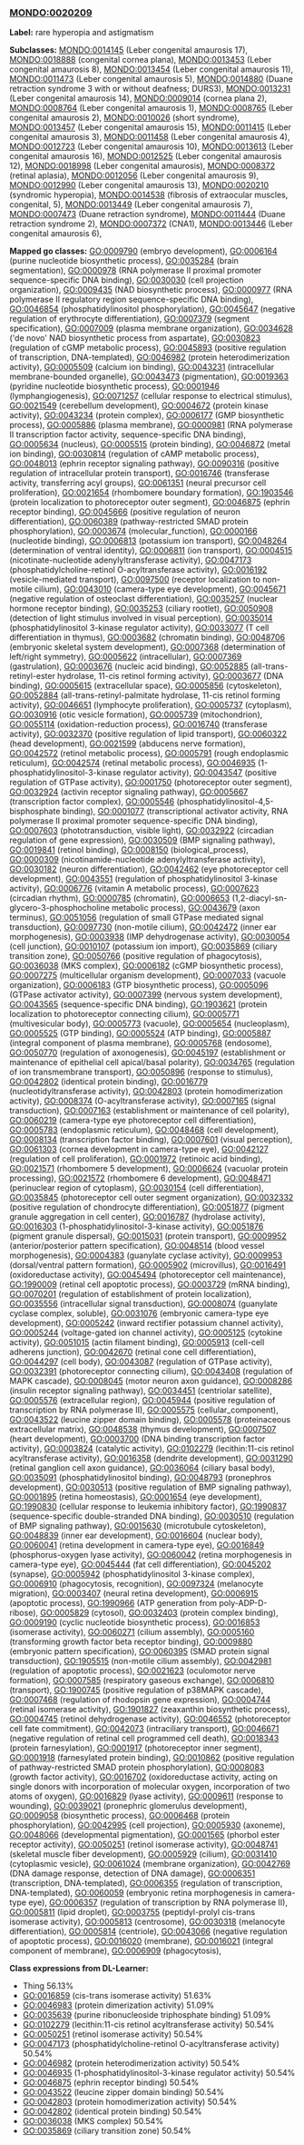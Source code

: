 
### [MONDO:0020209](http://purl.obolibrary.org/obo/MONDO_0020209)
**Label:** rare hyperopia and astigmatism

**Subclasses:** [MONDO:0014145](http://purl.obolibrary.org/obo/MONDO_0014145) (Leber congenital amaurosis 17), [MONDO:0018888](http://purl.obolibrary.org/obo/MONDO_0018888) (congenital cornea plana), [MONDO:0013453](http://purl.obolibrary.org/obo/MONDO_0013453) (Leber congenital amaurosis 8), [MONDO:0013454](http://purl.obolibrary.org/obo/MONDO_0013454) (Leber congenital amaurosis 11), [MONDO:0011473](http://purl.obolibrary.org/obo/MONDO_0011473) (Leber congenital amaurosis 5), [MONDO:0014880](http://purl.obolibrary.org/obo/MONDO_0014880) (Duane retraction syndrome 3 with or without deafness; DURS3), [MONDO:0013231](http://purl.obolibrary.org/obo/MONDO_0013231) (Leber congenital amaurosis 14), [MONDO:0009014](http://purl.obolibrary.org/obo/MONDO_0009014) (cornea plana 2), [MONDO:0008764](http://purl.obolibrary.org/obo/MONDO_0008764) (Leber congenital amaurosis 1), [MONDO:0008765](http://purl.obolibrary.org/obo/MONDO_0008765) (Leber congenital amaurosis 2), [MONDO:0010026](http://purl.obolibrary.org/obo/MONDO_0010026) (short syndrome), [MONDO:0013457](http://purl.obolibrary.org/obo/MONDO_0013457) (Leber congenital amaurosis 15), [MONDO:0011415](http://purl.obolibrary.org/obo/MONDO_0011415) (Leber congenital amaurosis 3), [MONDO:0011458](http://purl.obolibrary.org/obo/MONDO_0011458) (Leber congenital amaurosis 4), [MONDO:0012723](http://purl.obolibrary.org/obo/MONDO_0012723) (Leber congenital amaurosis 10), [MONDO:0013613](http://purl.obolibrary.org/obo/MONDO_0013613) (Leber congenital amaurosis 16), [MONDO:0012525](http://purl.obolibrary.org/obo/MONDO_0012525) (Leber congenital amaurosis 12), [MONDO:0018998](http://purl.obolibrary.org/obo/MONDO_0018998) (Leber congenital amaurosis), [MONDO:0008372](http://purl.obolibrary.org/obo/MONDO_0008372) (retinal aplasia), [MONDO:0012056](http://purl.obolibrary.org/obo/MONDO_0012056) (Leber congenital amaurosis 9), [MONDO:0012990](http://purl.obolibrary.org/obo/MONDO_0012990) (Leber congenital amaurosis 13), [MONDO:0020210](http://purl.obolibrary.org/obo/MONDO_0020210) (syndromic hyperopia), [MONDO:0014538](http://purl.obolibrary.org/obo/MONDO_0014538) (fibrosis of extraocular muscles, congenital, 5), [MONDO:0013449](http://purl.obolibrary.org/obo/MONDO_0013449) (Leber congenital amaurosis 7), [MONDO:0007473](http://purl.obolibrary.org/obo/MONDO_0007473) (Duane retraction syndrome), [MONDO:0011444](http://purl.obolibrary.org/obo/MONDO_0011444) (Duane retraction syndrome 2), [MONDO:0007372](http://purl.obolibrary.org/obo/MONDO_0007372) (CNA1), [MONDO:0013446](http://purl.obolibrary.org/obo/MONDO_0013446) (Leber congenital amaurosis 6), 

**Mapped go classes:** [GO:0009790](http://purl.obolibrary.org/obo/GO_0009790) (embryo development), [GO:0006164](http://purl.obolibrary.org/obo/GO_0006164) (purine nucleotide biosynthetic process), [GO:0035284](http://purl.obolibrary.org/obo/GO_0035284) (brain segmentation), [GO:0000978](http://purl.obolibrary.org/obo/GO_0000978) (RNA polymerase II proximal promoter sequence-specific DNA binding), [GO:0030030](http://purl.obolibrary.org/obo/GO_0030030) (cell projection organization), [GO:0009435](http://purl.obolibrary.org/obo/GO_0009435) (NAD biosynthetic process), [GO:0000977](http://purl.obolibrary.org/obo/GO_0000977) (RNA polymerase II regulatory region sequence-specific DNA binding), [GO:0046854](http://purl.obolibrary.org/obo/GO_0046854) (phosphatidylinositol phosphorylation), [GO:0045647](http://purl.obolibrary.org/obo/GO_0045647) (negative regulation of erythrocyte differentiation), [GO:0007379](http://purl.obolibrary.org/obo/GO_0007379) (segment specification), [GO:0007009](http://purl.obolibrary.org/obo/GO_0007009) (plasma membrane organization), [GO:0034628](http://purl.obolibrary.org/obo/GO_0034628) ('de novo' NAD biosynthetic process from aspartate), [GO:0030823](http://purl.obolibrary.org/obo/GO_0030823) (regulation of cGMP metabolic process), [GO:0045893](http://purl.obolibrary.org/obo/GO_0045893) (positive regulation of transcription, DNA-templated), [GO:0046982](http://purl.obolibrary.org/obo/GO_0046982) (protein heterodimerization activity), [GO:0005509](http://purl.obolibrary.org/obo/GO_0005509) (calcium ion binding), [GO:0043231](http://purl.obolibrary.org/obo/GO_0043231) (intracellular membrane-bounded organelle), [GO:0043473](http://purl.obolibrary.org/obo/GO_0043473) (pigmentation), [GO:0019363](http://purl.obolibrary.org/obo/GO_0019363) (pyridine nucleotide biosynthetic process), [GO:0001946](http://purl.obolibrary.org/obo/GO_0001946) (lymphangiogenesis), [GO:0071257](http://purl.obolibrary.org/obo/GO_0071257) (cellular response to electrical stimulus), [GO:0021549](http://purl.obolibrary.org/obo/GO_0021549) (cerebellum development), [GO:0004672](http://purl.obolibrary.org/obo/GO_0004672) (protein kinase activity), [GO:0043234](http://purl.obolibrary.org/obo/GO_0043234) (protein complex), [GO:0006177](http://purl.obolibrary.org/obo/GO_0006177) (GMP biosynthetic process), [GO:0005886](http://purl.obolibrary.org/obo/GO_0005886) (plasma membrane), [GO:0000981](http://purl.obolibrary.org/obo/GO_0000981) (RNA polymerase II transcription factor activity, sequence-specific DNA binding), [GO:0005634](http://purl.obolibrary.org/obo/GO_0005634) (nucleus), [GO:0005515](http://purl.obolibrary.org/obo/GO_0005515) (protein binding), [GO:0046872](http://purl.obolibrary.org/obo/GO_0046872) (metal ion binding), [GO:0030814](http://purl.obolibrary.org/obo/GO_0030814) (regulation of cAMP metabolic process), [GO:0048013](http://purl.obolibrary.org/obo/GO_0048013) (ephrin receptor signaling pathway), [GO:0090316](http://purl.obolibrary.org/obo/GO_0090316) (positive regulation of intracellular protein transport), [GO:0016746](http://purl.obolibrary.org/obo/GO_0016746) (transferase activity, transferring acyl groups), [GO:0061351](http://purl.obolibrary.org/obo/GO_0061351) (neural precursor cell proliferation), [GO:0021654](http://purl.obolibrary.org/obo/GO_0021654) (rhombomere boundary formation), [GO:1903546](http://purl.obolibrary.org/obo/GO_1903546) (protein localization to photoreceptor outer segment), [GO:0046875](http://purl.obolibrary.org/obo/GO_0046875) (ephrin receptor binding), [GO:0045666](http://purl.obolibrary.org/obo/GO_0045666) (positive regulation of neuron differentiation), [GO:0060389](http://purl.obolibrary.org/obo/GO_0060389) (pathway-restricted SMAD protein phosphorylation), [GO:0003674](http://purl.obolibrary.org/obo/GO_0003674) (molecular_function), [GO:0000166](http://purl.obolibrary.org/obo/GO_0000166) (nucleotide binding), [GO:0006813](http://purl.obolibrary.org/obo/GO_0006813) (potassium ion transport), [GO:0048264](http://purl.obolibrary.org/obo/GO_0048264) (determination of ventral identity), [GO:0006811](http://purl.obolibrary.org/obo/GO_0006811) (ion transport), [GO:0004515](http://purl.obolibrary.org/obo/GO_0004515) (nicotinate-nucleotide adenylyltransferase activity), [GO:0047173](http://purl.obolibrary.org/obo/GO_0047173) (phosphatidylcholine-retinol O-acyltransferase activity), [GO:0016192](http://purl.obolibrary.org/obo/GO_0016192) (vesicle-mediated transport), [GO:0097500](http://purl.obolibrary.org/obo/GO_0097500) (receptor localization to non-motile cilium), [GO:0043010](http://purl.obolibrary.org/obo/GO_0043010) (camera-type eye development), [GO:0045671](http://purl.obolibrary.org/obo/GO_0045671) (negative regulation of osteoclast differentiation), [GO:0035257](http://purl.obolibrary.org/obo/GO_0035257) (nuclear hormone receptor binding), [GO:0035253](http://purl.obolibrary.org/obo/GO_0035253) (ciliary rootlet), [GO:0050908](http://purl.obolibrary.org/obo/GO_0050908) (detection of light stimulus involved in visual perception), [GO:0035014](http://purl.obolibrary.org/obo/GO_0035014) (phosphatidylinositol 3-kinase regulator activity), [GO:0033077](http://purl.obolibrary.org/obo/GO_0033077) (T cell differentiation in thymus), [GO:0003682](http://purl.obolibrary.org/obo/GO_0003682) (chromatin binding), [GO:0048706](http://purl.obolibrary.org/obo/GO_0048706) (embryonic skeletal system development), [GO:0007368](http://purl.obolibrary.org/obo/GO_0007368) (determination of left/right symmetry), [GO:0005622](http://purl.obolibrary.org/obo/GO_0005622) (intracellular), [GO:0007369](http://purl.obolibrary.org/obo/GO_0007369) (gastrulation), [GO:0003676](http://purl.obolibrary.org/obo/GO_0003676) (nucleic acid binding), [GO:0052885](http://purl.obolibrary.org/obo/GO_0052885) (all-trans-retinyl-ester hydrolase, 11-cis retinol forming activity), [GO:0003677](http://purl.obolibrary.org/obo/GO_0003677) (DNA binding), [GO:0005615](http://purl.obolibrary.org/obo/GO_0005615) (extracellular space), [GO:0005856](http://purl.obolibrary.org/obo/GO_0005856) (cytoskeleton), [GO:0052884](http://purl.obolibrary.org/obo/GO_0052884) (all-trans-retinyl-palmitate hydrolase, 11-cis retinol forming activity), [GO:0046651](http://purl.obolibrary.org/obo/GO_0046651) (lymphocyte proliferation), [GO:0005737](http://purl.obolibrary.org/obo/GO_0005737) (cytoplasm), [GO:0030916](http://purl.obolibrary.org/obo/GO_0030916) (otic vesicle formation), [GO:0005739](http://purl.obolibrary.org/obo/GO_0005739) (mitochondrion), [GO:0055114](http://purl.obolibrary.org/obo/GO_0055114) (oxidation-reduction process), [GO:0016740](http://purl.obolibrary.org/obo/GO_0016740) (transferase activity), [GO:0032370](http://purl.obolibrary.org/obo/GO_0032370) (positive regulation of lipid transport), [GO:0060322](http://purl.obolibrary.org/obo/GO_0060322) (head development), [GO:0021599](http://purl.obolibrary.org/obo/GO_0021599) (abducens nerve formation), [GO:0042572](http://purl.obolibrary.org/obo/GO_0042572) (retinol metabolic process), [GO:0005791](http://purl.obolibrary.org/obo/GO_0005791) (rough endoplasmic reticulum), [GO:0042574](http://purl.obolibrary.org/obo/GO_0042574) (retinal metabolic process), [GO:0046935](http://purl.obolibrary.org/obo/GO_0046935) (1-phosphatidylinositol-3-kinase regulator activity), [GO:0043547](http://purl.obolibrary.org/obo/GO_0043547) (positive regulation of GTPase activity), [GO:0001750](http://purl.obolibrary.org/obo/GO_0001750) (photoreceptor outer segment), [GO:0032924](http://purl.obolibrary.org/obo/GO_0032924) (activin receptor signaling pathway), [GO:0005667](http://purl.obolibrary.org/obo/GO_0005667) (transcription factor complex), [GO:0005546](http://purl.obolibrary.org/obo/GO_0005546) (phosphatidylinositol-4,5-bisphosphate binding), [GO:0001077](http://purl.obolibrary.org/obo/GO_0001077) (transcriptional activator activity, RNA polymerase II proximal promoter sequence-specific DNA binding), [GO:0007603](http://purl.obolibrary.org/obo/GO_0007603) (phototransduction, visible light), [GO:0032922](http://purl.obolibrary.org/obo/GO_0032922) (circadian regulation of gene expression), [GO:0030509](http://purl.obolibrary.org/obo/GO_0030509) (BMP signaling pathway), [GO:0019841](http://purl.obolibrary.org/obo/GO_0019841) (retinol binding), [GO:0008150](http://purl.obolibrary.org/obo/GO_0008150) (biological_process), [GO:0000309](http://purl.obolibrary.org/obo/GO_0000309) (nicotinamide-nucleotide adenylyltransferase activity), [GO:0030182](http://purl.obolibrary.org/obo/GO_0030182) (neuron differentiation), [GO:0042462](http://purl.obolibrary.org/obo/GO_0042462) (eye photoreceptor cell development), [GO:0043551](http://purl.obolibrary.org/obo/GO_0043551) (regulation of phosphatidylinositol 3-kinase activity), [GO:0006776](http://purl.obolibrary.org/obo/GO_0006776) (vitamin A metabolic process), [GO:0007623](http://purl.obolibrary.org/obo/GO_0007623) (circadian rhythm), [GO:0000785](http://purl.obolibrary.org/obo/GO_0000785) (chromatin), [GO:0006653](http://purl.obolibrary.org/obo/GO_0006653) (1,2-diacyl-sn-glycero-3-phosphocholine metabolic process), [GO:0043679](http://purl.obolibrary.org/obo/GO_0043679) (axon terminus), [GO:0051056](http://purl.obolibrary.org/obo/GO_0051056) (regulation of small GTPase mediated signal transduction), [GO:0097730](http://purl.obolibrary.org/obo/GO_0097730) (non-motile cilium), [GO:0042472](http://purl.obolibrary.org/obo/GO_0042472) (inner ear morphogenesis), [GO:0003938](http://purl.obolibrary.org/obo/GO_0003938) (IMP dehydrogenase activity), [GO:0030054](http://purl.obolibrary.org/obo/GO_0030054) (cell junction), [GO:0010107](http://purl.obolibrary.org/obo/GO_0010107) (potassium ion import), [GO:0035869](http://purl.obolibrary.org/obo/GO_0035869) (ciliary transition zone), [GO:0050766](http://purl.obolibrary.org/obo/GO_0050766) (positive regulation of phagocytosis), [GO:0036038](http://purl.obolibrary.org/obo/GO_0036038) (MKS complex), [GO:0006182](http://purl.obolibrary.org/obo/GO_0006182) (cGMP biosynthetic process), [GO:0007275](http://purl.obolibrary.org/obo/GO_0007275) (multicellular organism development), [GO:0007033](http://purl.obolibrary.org/obo/GO_0007033) (vacuole organization), [GO:0006183](http://purl.obolibrary.org/obo/GO_0006183) (GTP biosynthetic process), [GO:0005096](http://purl.obolibrary.org/obo/GO_0005096) (GTPase activator activity), [GO:0007399](http://purl.obolibrary.org/obo/GO_0007399) (nervous system development), [GO:0043565](http://purl.obolibrary.org/obo/GO_0043565) (sequence-specific DNA binding), [GO:1903621](http://purl.obolibrary.org/obo/GO_1903621) (protein localization to photoreceptor connecting cilium), [GO:0005771](http://purl.obolibrary.org/obo/GO_0005771) (multivesicular body), [GO:0005773](http://purl.obolibrary.org/obo/GO_0005773) (vacuole), [GO:0005654](http://purl.obolibrary.org/obo/GO_0005654) (nucleoplasm), [GO:0005525](http://purl.obolibrary.org/obo/GO_0005525) (GTP binding), [GO:0005524](http://purl.obolibrary.org/obo/GO_0005524) (ATP binding), [GO:0005887](http://purl.obolibrary.org/obo/GO_0005887) (integral component of plasma membrane), [GO:0005768](http://purl.obolibrary.org/obo/GO_0005768) (endosome), [GO:0050770](http://purl.obolibrary.org/obo/GO_0050770) (regulation of axonogenesis), [GO:0045197](http://purl.obolibrary.org/obo/GO_0045197) (establishment or maintenance of epithelial cell apical/basal polarity), [GO:0034765](http://purl.obolibrary.org/obo/GO_0034765) (regulation of ion transmembrane transport), [GO:0050896](http://purl.obolibrary.org/obo/GO_0050896) (response to stimulus), [GO:0042802](http://purl.obolibrary.org/obo/GO_0042802) (identical protein binding), [GO:0016779](http://purl.obolibrary.org/obo/GO_0016779) (nucleotidyltransferase activity), [GO:0042803](http://purl.obolibrary.org/obo/GO_0042803) (protein homodimerization activity), [GO:0008374](http://purl.obolibrary.org/obo/GO_0008374) (O-acyltransferase activity), [GO:0007165](http://purl.obolibrary.org/obo/GO_0007165) (signal transduction), [GO:0007163](http://purl.obolibrary.org/obo/GO_0007163) (establishment or maintenance of cell polarity), [GO:0060219](http://purl.obolibrary.org/obo/GO_0060219) (camera-type eye photoreceptor cell differentiation), [GO:0005783](http://purl.obolibrary.org/obo/GO_0005783) (endoplasmic reticulum), [GO:0048468](http://purl.obolibrary.org/obo/GO_0048468) (cell development), [GO:0008134](http://purl.obolibrary.org/obo/GO_0008134) (transcription factor binding), [GO:0007601](http://purl.obolibrary.org/obo/GO_0007601) (visual perception), [GO:0061303](http://purl.obolibrary.org/obo/GO_0061303) (cornea development in camera-type eye), [GO:0042127](http://purl.obolibrary.org/obo/GO_0042127) (regulation of cell proliferation), [GO:0001972](http://purl.obolibrary.org/obo/GO_0001972) (retinoic acid binding), [GO:0021571](http://purl.obolibrary.org/obo/GO_0021571) (rhombomere 5 development), [GO:0006624](http://purl.obolibrary.org/obo/GO_0006624) (vacuolar protein processing), [GO:0021572](http://purl.obolibrary.org/obo/GO_0021572) (rhombomere 6 development), [GO:0048471](http://purl.obolibrary.org/obo/GO_0048471) (perinuclear region of cytoplasm), [GO:0030154](http://purl.obolibrary.org/obo/GO_0030154) (cell differentiation), [GO:0035845](http://purl.obolibrary.org/obo/GO_0035845) (photoreceptor cell outer segment organization), [GO:0032332](http://purl.obolibrary.org/obo/GO_0032332) (positive regulation of chondrocyte differentiation), [GO:0051877](http://purl.obolibrary.org/obo/GO_0051877) (pigment granule aggregation in cell center), [GO:0016787](http://purl.obolibrary.org/obo/GO_0016787) (hydrolase activity), [GO:0016303](http://purl.obolibrary.org/obo/GO_0016303) (1-phosphatidylinositol-3-kinase activity), [GO:0051876](http://purl.obolibrary.org/obo/GO_0051876) (pigment granule dispersal), [GO:0015031](http://purl.obolibrary.org/obo/GO_0015031) (protein transport), [GO:0009952](http://purl.obolibrary.org/obo/GO_0009952) (anterior/posterior pattern specification), [GO:0048514](http://purl.obolibrary.org/obo/GO_0048514) (blood vessel morphogenesis), [GO:0004383](http://purl.obolibrary.org/obo/GO_0004383) (guanylate cyclase activity), [GO:0009953](http://purl.obolibrary.org/obo/GO_0009953) (dorsal/ventral pattern formation), [GO:0005902](http://purl.obolibrary.org/obo/GO_0005902) (microvillus), [GO:0016491](http://purl.obolibrary.org/obo/GO_0016491) (oxidoreductase activity), [GO:0045494](http://purl.obolibrary.org/obo/GO_0045494) (photoreceptor cell maintenance), [GO:1990009](http://purl.obolibrary.org/obo/GO_1990009) (retinal cell apoptotic process), [GO:0003729](http://purl.obolibrary.org/obo/GO_0003729) (mRNA binding), [GO:0070201](http://purl.obolibrary.org/obo/GO_0070201) (regulation of establishment of protein localization), [GO:0035556](http://purl.obolibrary.org/obo/GO_0035556) (intracellular signal transduction), [GO:0008074](http://purl.obolibrary.org/obo/GO_0008074) (guanylate cyclase complex, soluble), [GO:0031076](http://purl.obolibrary.org/obo/GO_0031076) (embryonic camera-type eye development), [GO:0005242](http://purl.obolibrary.org/obo/GO_0005242) (inward rectifier potassium channel activity), [GO:0005244](http://purl.obolibrary.org/obo/GO_0005244) (voltage-gated ion channel activity), [GO:0005125](http://purl.obolibrary.org/obo/GO_0005125) (cytokine activity), [GO:0051015](http://purl.obolibrary.org/obo/GO_0051015) (actin filament binding), [GO:0005913](http://purl.obolibrary.org/obo/GO_0005913) (cell-cell adherens junction), [GO:0042670](http://purl.obolibrary.org/obo/GO_0042670) (retinal cone cell differentiation), [GO:0044297](http://purl.obolibrary.org/obo/GO_0044297) (cell body), [GO:0043087](http://purl.obolibrary.org/obo/GO_0043087) (regulation of GTPase activity), [GO:0032391](http://purl.obolibrary.org/obo/GO_0032391) (photoreceptor connecting cilium), [GO:0043408](http://purl.obolibrary.org/obo/GO_0043408) (regulation of MAPK cascade), [GO:0008045](http://purl.obolibrary.org/obo/GO_0008045) (motor neuron axon guidance), [GO:0008286](http://purl.obolibrary.org/obo/GO_0008286) (insulin receptor signaling pathway), [GO:0034451](http://purl.obolibrary.org/obo/GO_0034451) (centriolar satellite), [GO:0005576](http://purl.obolibrary.org/obo/GO_0005576) (extracellular region), [GO:0045944](http://purl.obolibrary.org/obo/GO_0045944) (positive regulation of transcription by RNA polymerase II), [GO:0005575](http://purl.obolibrary.org/obo/GO_0005575) (cellular_component), [GO:0043522](http://purl.obolibrary.org/obo/GO_0043522) (leucine zipper domain binding), [GO:0005578](http://purl.obolibrary.org/obo/GO_0005578) (proteinaceous extracellular matrix), [GO:0048538](http://purl.obolibrary.org/obo/GO_0048538) (thymus development), [GO:0007507](http://purl.obolibrary.org/obo/GO_0007507) (heart development), [GO:0003700](http://purl.obolibrary.org/obo/GO_0003700) (DNA binding transcription factor activity), [GO:0003824](http://purl.obolibrary.org/obo/GO_0003824) (catalytic activity), [GO:0102279](http://purl.obolibrary.org/obo/GO_0102279) (lecithin:11-cis retinol acyltransferase activity), [GO:0016358](http://purl.obolibrary.org/obo/GO_0016358) (dendrite development), [GO:0031290](http://purl.obolibrary.org/obo/GO_0031290) (retinal ganglion cell axon guidance), [GO:0036064](http://purl.obolibrary.org/obo/GO_0036064) (ciliary basal body), [GO:0035091](http://purl.obolibrary.org/obo/GO_0035091) (phosphatidylinositol binding), [GO:0048793](http://purl.obolibrary.org/obo/GO_0048793) (pronephros development), [GO:0030513](http://purl.obolibrary.org/obo/GO_0030513) (positive regulation of BMP signaling pathway), [GO:0001895](http://purl.obolibrary.org/obo/GO_0001895) (retina homeostasis), [GO:0001654](http://purl.obolibrary.org/obo/GO_0001654) (eye development), [GO:1990830](http://purl.obolibrary.org/obo/GO_1990830) (cellular response to leukemia inhibitory factor), [GO:1990837](http://purl.obolibrary.org/obo/GO_1990837) (sequence-specific double-stranded DNA binding), [GO:0030510](http://purl.obolibrary.org/obo/GO_0030510) (regulation of BMP signaling pathway), [GO:0015630](http://purl.obolibrary.org/obo/GO_0015630) (microtubule cytoskeleton), [GO:0048839](http://purl.obolibrary.org/obo/GO_0048839) (inner ear development), [GO:0016604](http://purl.obolibrary.org/obo/GO_0016604) (nuclear body), [GO:0060041](http://purl.obolibrary.org/obo/GO_0060041) (retina development in camera-type eye), [GO:0016849](http://purl.obolibrary.org/obo/GO_0016849) (phosphorus-oxygen lyase activity), [GO:0060042](http://purl.obolibrary.org/obo/GO_0060042) (retina morphogenesis in camera-type eye), [GO:0045444](http://purl.obolibrary.org/obo/GO_0045444) (fat cell differentiation), [GO:0045202](http://purl.obolibrary.org/obo/GO_0045202) (synapse), [GO:0005942](http://purl.obolibrary.org/obo/GO_0005942) (phosphatidylinositol 3-kinase complex), [GO:0006910](http://purl.obolibrary.org/obo/GO_0006910) (phagocytosis, recognition), [GO:0097324](http://purl.obolibrary.org/obo/GO_0097324) (melanocyte migration), [GO:0003407](http://purl.obolibrary.org/obo/GO_0003407) (neural retina development), [GO:0006915](http://purl.obolibrary.org/obo/GO_0006915) (apoptotic process), [GO:1990966](http://purl.obolibrary.org/obo/GO_1990966) (ATP generation from poly-ADP-D-ribose), [GO:0005829](http://purl.obolibrary.org/obo/GO_0005829) (cytosol), [GO:0032403](http://purl.obolibrary.org/obo/GO_0032403) (protein complex binding), [GO:0009190](http://purl.obolibrary.org/obo/GO_0009190) (cyclic nucleotide biosynthetic process), [GO:0016853](http://purl.obolibrary.org/obo/GO_0016853) (isomerase activity), [GO:0060271](http://purl.obolibrary.org/obo/GO_0060271) (cilium assembly), [GO:0005160](http://purl.obolibrary.org/obo/GO_0005160) (transforming growth factor beta receptor binding), [GO:0009880](http://purl.obolibrary.org/obo/GO_0009880) (embryonic pattern specification), [GO:0060395](http://purl.obolibrary.org/obo/GO_0060395) (SMAD protein signal transduction), [GO:1905515](http://purl.obolibrary.org/obo/GO_1905515) (non-motile cilium assembly), [GO:0042981](http://purl.obolibrary.org/obo/GO_0042981) (regulation of apoptotic process), [GO:0021623](http://purl.obolibrary.org/obo/GO_0021623) (oculomotor nerve formation), [GO:0007585](http://purl.obolibrary.org/obo/GO_0007585) (respiratory gaseous exchange), [GO:0006810](http://purl.obolibrary.org/obo/GO_0006810) (transport), [GO:1900745](http://purl.obolibrary.org/obo/GO_1900745) (positive regulation of p38MAPK cascade), [GO:0007468](http://purl.obolibrary.org/obo/GO_0007468) (regulation of rhodopsin gene expression), [GO:0004744](http://purl.obolibrary.org/obo/GO_0004744) (retinal isomerase activity), [GO:1901827](http://purl.obolibrary.org/obo/GO_1901827) (zeaxanthin biosynthetic process), [GO:0004745](http://purl.obolibrary.org/obo/GO_0004745) (retinol dehydrogenase activity), [GO:0046552](http://purl.obolibrary.org/obo/GO_0046552) (photoreceptor cell fate commitment), [GO:0042073](http://purl.obolibrary.org/obo/GO_0042073) (intraciliary transport), [GO:0046671](http://purl.obolibrary.org/obo/GO_0046671) (negative regulation of retinal cell programmed cell death), [GO:0018343](http://purl.obolibrary.org/obo/GO_0018343) (protein farnesylation), [GO:0001917](http://purl.obolibrary.org/obo/GO_0001917) (photoreceptor inner segment), [GO:0001918](http://purl.obolibrary.org/obo/GO_0001918) (farnesylated protein binding), [GO:0010862](http://purl.obolibrary.org/obo/GO_0010862) (positive regulation of pathway-restricted SMAD protein phosphorylation), [GO:0008083](http://purl.obolibrary.org/obo/GO_0008083) (growth factor activity), [GO:0016702](http://purl.obolibrary.org/obo/GO_0016702) (oxidoreductase activity, acting on single donors with incorporation of molecular oxygen, incorporation of two atoms of oxygen), [GO:0016829](http://purl.obolibrary.org/obo/GO_0016829) (lyase activity), [GO:0009611](http://purl.obolibrary.org/obo/GO_0009611) (response to wounding), [GO:0039021](http://purl.obolibrary.org/obo/GO_0039021) (pronephric glomerulus development), [GO:0009058](http://purl.obolibrary.org/obo/GO_0009058) (biosynthetic process), [GO:0006468](http://purl.obolibrary.org/obo/GO_0006468) (protein phosphorylation), [GO:0042995](http://purl.obolibrary.org/obo/GO_0042995) (cell projection), [GO:0005930](http://purl.obolibrary.org/obo/GO_0005930) (axoneme), [GO:0048066](http://purl.obolibrary.org/obo/GO_0048066) (developmental pigmentation), [GO:0001565](http://purl.obolibrary.org/obo/GO_0001565) (phorbol ester receptor activity), [GO:0050251](http://purl.obolibrary.org/obo/GO_0050251) (retinol isomerase activity), [GO:0048741](http://purl.obolibrary.org/obo/GO_0048741) (skeletal muscle fiber development), [GO:0005929](http://purl.obolibrary.org/obo/GO_0005929) (cilium), [GO:0031410](http://purl.obolibrary.org/obo/GO_0031410) (cytoplasmic vesicle), [GO:0061024](http://purl.obolibrary.org/obo/GO_0061024) (membrane organization), [GO:0042769](http://purl.obolibrary.org/obo/GO_0042769) (DNA damage response, detection of DNA damage), [GO:0006351](http://purl.obolibrary.org/obo/GO_0006351) (transcription, DNA-templated), [GO:0006355](http://purl.obolibrary.org/obo/GO_0006355) (regulation of transcription, DNA-templated), [GO:0060059](http://purl.obolibrary.org/obo/GO_0060059) (embryonic retina morphogenesis in camera-type eye), [GO:0006357](http://purl.obolibrary.org/obo/GO_0006357) (regulation of transcription by RNA polymerase II), [GO:0005811](http://purl.obolibrary.org/obo/GO_0005811) (lipid droplet), [GO:0003755](http://purl.obolibrary.org/obo/GO_0003755) (peptidyl-prolyl cis-trans isomerase activity), [GO:0005813](http://purl.obolibrary.org/obo/GO_0005813) (centrosome), [GO:0030318](http://purl.obolibrary.org/obo/GO_0030318) (melanocyte differentiation), [GO:0005814](http://purl.obolibrary.org/obo/GO_0005814) (centriole), [GO:0043066](http://purl.obolibrary.org/obo/GO_0043066) (negative regulation of apoptotic process), [GO:0016020](http://purl.obolibrary.org/obo/GO_0016020) (membrane), [GO:0016021](http://purl.obolibrary.org/obo/GO_0016021) (integral component of membrane), [GO:0006909](http://purl.obolibrary.org/obo/GO_0006909) (phagocytosis), 

**Class expressions from DL-Learner:**

- Thing 56.13%
- [GO:0016859](http://purl.obolibrary.org/obo/GO_0016859) (cis-trans isomerase activity) 51.63%
- [GO:0046983](http://purl.obolibrary.org/obo/GO_0046983) (protein dimerization activity) 51.09%
- [GO:0035639](http://purl.obolibrary.org/obo/GO_0035639) (purine ribonucleoside triphosphate binding) 51.09%
- [GO:0102279](http://purl.obolibrary.org/obo/GO_0102279) (lecithin:11-cis retinol acyltransferase activity) 50.54%
- [GO:0050251](http://purl.obolibrary.org/obo/GO_0050251) (retinol isomerase activity) 50.54%
- [GO:0047173](http://purl.obolibrary.org/obo/GO_0047173) (phosphatidylcholine-retinol O-acyltransferase activity) 50.54%
- [GO:0046982](http://purl.obolibrary.org/obo/GO_0046982) (protein heterodimerization activity) 50.54%
- [GO:0046935](http://purl.obolibrary.org/obo/GO_0046935) (1-phosphatidylinositol-3-kinase regulator activity) 50.54%
- [GO:0046875](http://purl.obolibrary.org/obo/GO_0046875) (ephrin receptor binding) 50.54%
- [GO:0043522](http://purl.obolibrary.org/obo/GO_0043522) (leucine zipper domain binding) 50.54%
- [GO:0042803](http://purl.obolibrary.org/obo/GO_0042803) (protein homodimerization activity) 50.54%
- [GO:0042802](http://purl.obolibrary.org/obo/GO_0042802) (identical protein binding) 50.54%
- [GO:0036038](http://purl.obolibrary.org/obo/GO_0036038) (MKS complex) 50.54%
- [GO:0035869](http://purl.obolibrary.org/obo/GO_0035869) (ciliary transition zone) 50.54%


